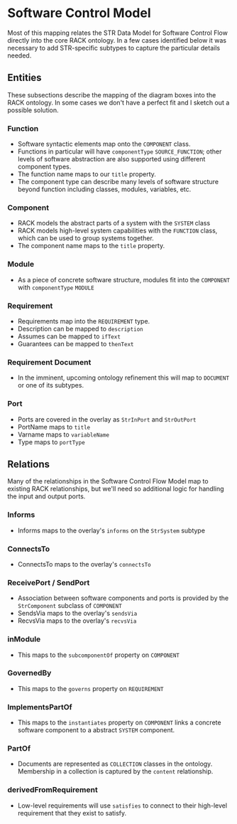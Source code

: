 # Software Control Model

Most of this mapping relates the STR Data Model for Software Control Flow directly into the core RACK ontology. In a few cases identified below it was necessary to add STR-specific subtypes to capture the particular details needed.

## Entities

These subsections describe the mapping of the diagram boxes into the RACK ontology. In some cases we don't have a perfect fit and I sketch out a possible solution.

### Function

- Software syntactic elements map onto the `COMPONENT` class.
- Functions in particular will have `componentType` `SOURCE_FUNCTION`; other levels of software abstraction are also supported using different component types.
- The function name maps to our `title` property.
- The component type can describe many levels of software structure beyond function including classes, modules, variables, etc.

### Component

- RACK models the abstract parts of a system with the `SYSTEM` class
- RACK models high-level system capabilities with the `FUNCTION` class, which can be used to group systems together.
- The component name maps to the `title` property.

### Module

- As a piece of concrete software structure, modules fit into the `COMPONENT` with `componentType` `MODULE`

### Requirement

- Requirements map into the `REQUIREMENT` type.
- Description can be mapped to `description`
- Assumes can be mapped to `ifText`
- Guarantees can be mapped to `thenText`

### Requirement Document

- In the imminent, upcoming ontology refinement this will map to `DOCUMENT` or one of its subtypes.

### Port

- Ports are covered in the overlay as `StrInPort` and `StrOutPort`
- PortName maps to `title`
- Varname maps to `variableName`
- Type maps to `portType`

## Relations

Many of the relationships in the Software Control Flow Model map to existing RACK relationships, but we'll need so additional logic for handling the input and output ports.

### Informs

- Informs maps to the overlay's `informs` on the `StrSystem` subtype

### ConnectsTo

- ConnectsTo maps to the overlay's `connectsTo`

### ReceivePort / SendPort

- Association between software components and ports is provided by the `StrComponent` subclass of `COMPONENT`
- SendsVia maps to the overlay's `sendsVia`
- RecvsVia maps to the overlay's `recvsVia`

### inModule

- This maps to the `subcomponentOf` property on `COMPONENT`

### GovernedBy

- This maps to the `governs` property on `REQUIREMENT`

### ImplementsPartOf

- This maps to the `instantiates` property on `COMPONENT` links a concrete software component to a abstract `SYSTEM` component.

### PartOf

- Documents are represented as `COLLECTION` classes in the ontology. Membership in a collection is captured by the `content` relationship.

### derivedFromRequirement

- Low-level requirements will use `satisfies` to connect to their high-level requirement that they exist to satisfy.
